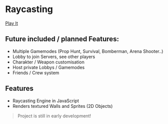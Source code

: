 # Raycasting

[Play It](https://nichtgian.github.io/ray/)

## Future included / planned Features:

- Multiple Gamemodes (Prop Hunt, Survival, Bomberman,  Arena Shooter..)
- Lobby to join Servers, see other players
- Charakter / Weapon customisation
- Host private Lobbys / Gamemodes
- Friends / Crew system

## Features

- Raycasting Engine in JavaScript
- Renders textured Walls and Sprites (2D Objects)

> Project is still in early development!